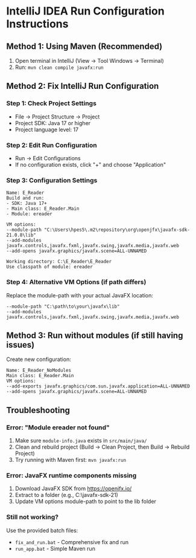 # IntelliJ IDEA Run Configuration Instructions

## Method 1: Using Maven (Recommended)

1. Open terminal in IntelliJ (View → Tool Windows → Terminal)
2. Run: `mvn clean compile javafx:run`

## Method 2: Fix IntelliJ Run Configuration

### Step 1: Check Project Settings
- File → Project Structure → Project
- Project SDK: Java 17 or higher
- Project language level: 17

### Step 2: Edit Run Configuration
- Run → Edit Configurations
- If no configuration exists, click "+" and choose "Application"

### Step 3: Configuration Settings
```
Name: E_Reader
Build and run:
- SDK: Java 17+
- Main class: E_Reader.Main
- Module: ereader

VM options:
--module-path "C:\Users\hpes5\.m2\repository\org\openjfx\javafx-sdk-21.0.8\lib"
--add-modules javafx.controls,javafx.fxml,javafx.swing,javafx.media,javafx.web
--add-opens javafx.graphics/javafx.scene=ALL-UNNAMED

Working directory: C:\E_Reader\E_Reader
Use classpath of module: ereader
```

### Step 4: Alternative VM Options (if path differs)
Replace the module-path with your actual JavaFX location:
```
--module-path "C:\path\to\your\javafx\lib"
--add-modules javafx.controls,javafx.fxml,javafx.swing,javafx.media,javafx.web
```

## Method 3: Run without modules (if still having issues)

Create new configuration:
```
Name: E_Reader_NoModules
Main class: E_Reader.Main
VM options:
--add-exports javafx.graphics/com.sun.javafx.application=ALL-UNNAMED
--add-opens javafx.graphics/javafx.scene=ALL-UNNAMED
```

## Troubleshooting

### Error: "Module ereader not found"
1. Make sure `module-info.java` exists in `src/main/java/`
2. Clean and rebuild project (Build → Clean Project, then Build → Rebuild Project)
3. Try running with Maven first: `mvn javafx:run`

### Error: JavaFX runtime components missing
1. Download JavaFX SDK from https://openjfx.io/
2. Extract to a folder (e.g., C:\javafx-sdk-21)
3. Update VM options module-path to point to the lib folder

### Still not working?
Use the provided batch files:
- `fix_and_run.bat` - Comprehensive fix and run
- `run_app.bat` - Simple Maven run
